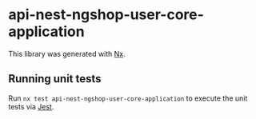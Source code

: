# api-nest-ngshop-user-core-application

This library was generated with [Nx](https://nx.dev).

## Running unit tests

Run `nx test api-nest-ngshop-user-core-application` to execute the unit tests via [Jest](https://jestjs.io).
